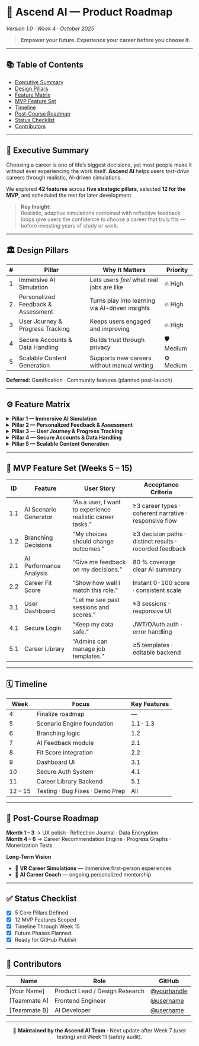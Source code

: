 # 🚀 Ascend AI — Product Roadmap  
*Version 1.0 · Week 4 · October 2025*  

> **Empower your future. Experience your career before you choose it.**

---

## 📚 Table of Contents  
- [Executive Summary](#-executive-summary)  
- [Design Pillars](#-design-pillars)  
- [Feature Matrix](#-feature-matrix)  
- [MVP Feature Set](#-mvp-feature-set)  
- [Timeline](#-timeline)  
- [Post-Course Roadmap](#-post-course-roadmap)  
- [Status Checklist](#-status-checklist)  
- [Contributors](#-contributors)  

---

## 🧭 Executive Summary  

Choosing a career is one of life’s biggest decisions, yet most people make it without ever experiencing the work itself. **Ascend AI** helps users *test-drive* careers through realistic, AI-driven simulations.  

We explored **42 features** across **five strategic pillars**, selected **12 for the MVP**, and scheduled the rest for later development.  

> **Key Insight:**  
> Realistic, adaptive simulations combined with reflective feedback loops give users the confidence to choose a career that truly fits — before investing years of study or work.

---

## 🏛️ Design Pillars  

| # | Pillar | Why It Matters | Priority |
|--|--|--|--|
| 1 | Immersive AI Simulation | Lets users *feel* what real jobs are like | 🔥 High |
| 2 | Personalized Feedback & Assessment | Turns play into learning via AI-driven insights | 🔥 High |
| 3 | User Journey & Progress Tracking | Keeps users engaged and improving | 🔥 High |
| 4 | Secure Accounts & Data Handling | Builds trust through privacy | 🛡️ Medium |
| 5 | Scalable Content Generation | Supports new careers without manual writing | ⚙️ Medium |

**Deferred:** Gamification · Community features (planned post-launch)

---

## ⚙️ Feature Matrix  

<details>
<summary><strong>Pillar 1 — Immersive AI Simulation</strong></summary>

| ID | Feature | Description | Priority | Status |
|----|----------|--------------|-----------|---------|
| 1.1 | AI Scenario Generator | Builds realistic day-in-the-life tasks | P1 | ✅ MVP |
| 1.2 | Branching Decision Paths | Dynamic outcomes based on user input | P1 | ✅ MVP |
| 1.3 | Role Selection UI | Choose profession to simulate | P1 | ✅ MVP |
| 1.4 | Scenario Replay | Retry to compare outcomes | P2 | ⏳ Future |
| 1.5 | Difficulty Scaling | Adjust complexity as users grow | P3 | ⏳ Future |
</details>

<details>
<summary><strong>Pillar 2 — Personalized Feedback & Assessment</strong></summary>

| ID | Feature | Description | Priority | Status |
|----|----------|--------------|-----------|---------|
| 2.1 | AI Performance Analysis | Contextual evaluation of user decisions | P1 | ✅ MVP |
| 2.2 | Career Fit Score | Quantifies alignment (0-100) | P1 | ✅ MVP |
| 2.3 | Strengths & Weaknesses Report | AI summary of user skills | P1 | ✅ MVP |
| 2.4 | Reflection Journal | Capture insights & takeaways | P2 | ⏳ Future |
| 2.5 | Career Recommendation Engine | Suggests related roles | P3 | ⏳ Future |
</details>

<details>
<summary><strong>Pillar 3 — User Journey & Progress Tracking</strong></summary>

| ID | Feature | Description | Priority | Status |
|----|----------|--------------|-----------|---------|
| 3.1 | User Dashboard | Overview of sessions & scores | P1 | ✅ MVP |
| 3.2 | Progress Graphs | Visualize improvement | P2 | ⏳ Future |
| 3.3 | Career Badges | Gamified milestones | P3 | ⏳ Future |
</details>

<details>
<summary><strong>Pillar 4 — Secure Accounts & Data Handling</strong></summary>

| ID | Feature | Description | Priority | Status |
|----|----------|--------------|-----------|---------|
| 4.1 | Auth System (Login/OAuth) | Secure user sessions | P1 | ✅ MVP |
| 4.2 | Data Encryption | Protect stored assessments | P2 | ⏳ Future |
| 4.3 | Privacy Controls | User-managed data visibility | P3 | ⏳ Future |
</details>

<details>
<summary><strong>Pillar 5 — Scalable Content Generation</strong></summary>

| ID | Feature | Description | Priority | Status |
|----|----------|--------------|-----------|---------|
| 5.1 | AI Career Library | Reusable templates for job types | P1 | ✅ MVP |
| 5.2 | Prompt Tuning Dashboard | Admin tool to refine content | P2 | ⏳ Future |
| 5.3 | Expert Scenario Upload | Allow external content | P3 | ❌ Cut |
</details>

---

## 🧩 MVP Feature Set (Weeks 5 – 15)

| ID | Feature | User Story | Acceptance Criteria |
|----|----------|-------------|--------------------|
| 1.1 | AI Scenario Generator | “As a user, I want to experience realistic career tasks.” | ≥3 career types · coherent narrative · responsive flow |
| 1.2 | Branching Decisions | “My choices should change outcomes.” | ≥3 decision paths · distinct results · recorded feedback |
| 2.1 | AI Performance Analysis | “Give me feedback on my decisions.” | 80 % coverage · clear AI summary |
| 2.2 | Career Fit Score | “Show how well I match this role.” | Instant 0-100 score · consistent scale |
| 3.1 | User Dashboard | “Let me see past sessions and scores.” | ≥3 sessions · responsive UI |
| 4.1 | Secure Login | “Keep my data safe.” | JWT/OAuth auth · error handling |
| 5.1 | Career Library | “Admins can manage job templates.” | ≥5 templates · editable backend |

---

## 🗓️ Timeline  

| Week | Focus | Key Features |
|------|--------|---------------|
| 4 | Finalize roadmap | — |
| 5 | Scenario Engine foundation | 1.1 · 1.3 |
| 6 | Branching logic | 1.2 |
| 7 | AI Feedback module | 2.1 |
| 8 | Fit Score integration | 2.2 |
| 9 | Dashboard UI | 3.1 |
| 10 | Secure Auth System | 4.1 |
| 11 | Career Library Backend | 5.1 |
| 12 – 15 | Testing · Bug Fixes · Demo Prep | All |

---

## 🔮 Post-Course Roadmap  

**Month 1 – 3** → UX polish · Reflection Journal · Data Encryption  
**Month 4 – 6** → Career Recommendation Engine · Progress Graphs · Monetization Tests  

**Long-Term Vision**  
- 🧠 **VR Career Simulations** — immersive first-person experiences  
- 🤖 **AI Career Coach** — ongoing personalized mentorship  

---

## ✅ Status Checklist  

- [x] 5 Core Pillars Defined  
- [x] 12 MVP Features Scoped  
- [x] Timeline Through Week 15  
- [x] Future Phases Planned  
- [x] Ready for GitHub Publish  

---

## 👥 Contributors  

| Name | Role | GitHub |
|------|------|---------|
| [Your Name] | Product Lead / Design Research | [@yourhandle](https://github.com/yourhandle) |
| [Teammate A] | Frontend Engineer | [@username](https://github.com/username) |
| [Teammate B] | AI Developer | [@username](https://github.com/username) |

---

<p align="center">  
🌟 <strong>Maintained by the Ascend AI Team</strong> · Next update after Week 7 (user testing) and Week 11 (safety audit).  
</p>
